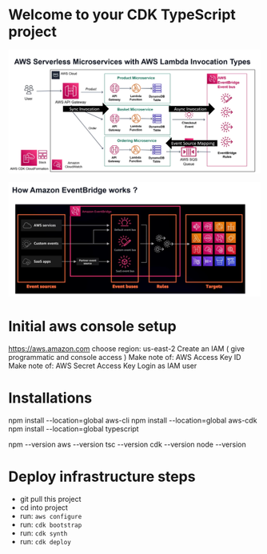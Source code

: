 # Welcome to your CDK TypeScript project

![alt text](assets/img/aws-architecture.png)

![alt text](assets/img/aws-event-bridge.png)

# Initial aws console setup
https://aws.amazon.com
choose region: us-east-2
Create an IAM ( give programmatic and console access )
Make note of: AWS Access Key ID
Make note of: AWS Secret Access Key
Login as IAM user

# Installations
npm install --location=global aws-cli
npm install --location=global aws-cdk
npm install --location=global typescript

npm --version
aws --version
tsc --version
cdk --version
node --version

# Deploy infrastructure steps
- git pull this project
- cd into project
- run: `aws configure`
- run: `cdk bootstrap`
- run: `cdk synth`
- run: `cdk deploy`

